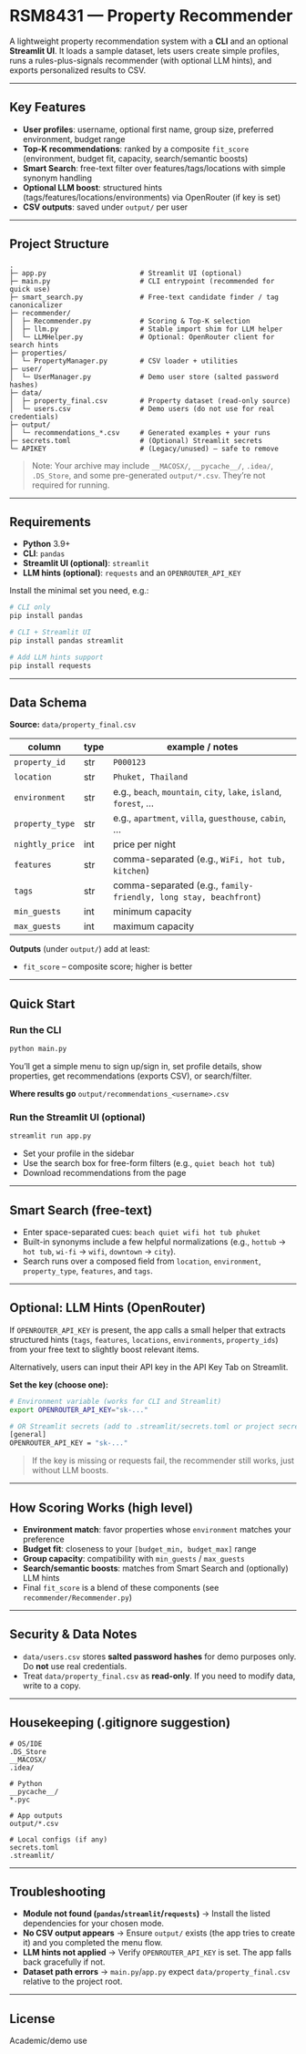 # RSM8431 — Property Recommender

A lightweight property recommendation system with a **CLI** and an optional **Streamlit UI**. It loads a sample dataset, lets users create simple profiles, runs a rules-plus-signals recommender (with optional LLM hints), and exports personalized results to CSV.

---

## Key Features

* **User profiles**: username, optional first name, group size, preferred environment, budget range
* **Top-K recommendations**: ranked by a composite `fit_score` (environment, budget fit, capacity, search/semantic boosts)
* **Smart Search**: free-text filter over features/tags/locations with simple synonym handling
* **Optional LLM boost**: structured hints (tags/features/locations/environments) via OpenRouter (if key is set)
* **CSV outputs**: saved under `output/` per user

---

## Project Structure

```text
.
├─ app.py                       # Streamlit UI (optional)
├─ main.py                      # CLI entrypoint (recommended for quick use)
├─ smart_search.py              # Free-text candidate finder / tag canonicalizer
├─ recommender/
│  ├─ Recommender.py            # Scoring & Top-K selection
│  ├─ llm.py                    # Stable import shim for LLM helper
│  └─ LLMHelper.py              # Optional: OpenRouter client for search hints
├─ properties/
│  └─ PropertyManager.py        # CSV loader + utilities
├─ user/
│  └─ UserManager.py            # Demo user store (salted password hashes)
├─ data/
│  ├─ property_final.csv        # Property dataset (read-only source)
│  └─ users.csv                 # Demo users (do not use for real credentials)
├─ output/
│  └─ recommendations_*.csv     # Generated examples + your runs
├─ secrets.toml                 # (Optional) Streamlit secrets
└─ APIKEY                       # (Legacy/unused) — safe to remove
```

> Note: Your archive may include `__MACOSX/`, `__pycache__/`, `.idea/`, `.DS_Store`, and some pre-generated `output/*.csv`. They’re not required for running.

---

## Requirements

* **Python** 3.9+
* **CLI**: `pandas`
* **Streamlit UI (optional)**: `streamlit`
* **LLM hints (optional)**: `requests` and an `OPENROUTER_API_KEY`

Install the minimal set you need, e.g.:

```bash
# CLI only
pip install pandas

# CLI + Streamlit UI
pip install pandas streamlit

# Add LLM hints support
pip install requests
```

---

## Data Schema

**Source:** `data/property_final.csv`

| column          | type | example / notes                                                  |
| --------------- | ---- | ---------------------------------------------------------------- |
| `property_id`   | str  | `P000123`                                                        |
| `location`      | str  | `Phuket, Thailand`                                               |
| `environment`   | str  | e.g., `beach`, `mountain`, `city`, `lake`, `island`, `forest`, … |
| `property_type` | str  | e.g., `apartment`, `villa`, `guesthouse`, `cabin`, …             |
| `nightly_price` | int  | price per night                                                  |
| `features`      | str  | comma-separated (e.g., `WiFi, hot tub, kitchen`)                 |
| `tags`          | str  | comma-separated (e.g., `family-friendly, long stay, beachfront`) |
| `min_guests`    | int  | minimum capacity                                                 |
| `max_guests`    | int  | maximum capacity                                                 |

**Outputs** (under `output/`) add at least:

* `fit_score` – composite score; higher is better

---

## Quick Start

### Run the CLI

```bash
python main.py
```

You’ll get a simple menu to sign up/sign in, set profile details, show properties, get recommendations (exports CSV), or search/filter.

**Where results go**
`output/recommendations_<username>.csv`

### Run the Streamlit UI (optional)

```bash
streamlit run app.py
```

* Set your profile in the sidebar
* Use the search box for free-form filters (e.g., `quiet beach hot tub`)
* Download recommendations from the page

---

## Smart Search (free-text)

* Enter space-separated cues: `beach quiet wifi hot tub phuket`
* Built-in synonyms include a few helpful normalizations (e.g., `hottub` → `hot tub`, `wi-fi` → `wifi`, `downtown` → `city`).
* Search runs over a composed field from `location`, `environment`, `property_type`, `features`, and `tags`.

---

## Optional: LLM Hints (OpenRouter)

If `OPENROUTER_API_KEY` is present, the app calls a small helper that extracts structured hints (`tags`, `features`, `locations`, `environments`, `property_ids`) from your free text to slightly boost relevant items.

Alternatively, users can input their API key in the API Key Tab on Streamlit.

**Set the key (choose one):**

```bash
# Environment variable (works for CLI and Streamlit)
export OPENROUTER_API_KEY="sk-..."

# OR Streamlit secrets (add to .streamlit/secrets.toml or project secrets.toml)
[general]
OPENROUTER_API_KEY = "sk-..."
```

> If the key is missing or requests fail, the recommender still works, just without LLM boosts.

---

## How Scoring Works (high level)

* **Environment match**: favor properties whose `environment` matches your preference
* **Budget fit**: closeness to your `[budget_min, budget_max]` range
* **Group capacity**: compatibility with `min_guests` / `max_guests`
* **Search/semantic boosts**: matches from Smart Search and (optionally) LLM hints
* Final `fit_score` is a blend of these components (see `recommender/Recommender.py`)

---

## Security & Data Notes

* `data/users.csv` stores **salted password hashes** for demo purposes only. Do **not** use real credentials.
* Treat `data/property_final.csv` as **read-only**. If you need to modify data, write to a copy.

---

## Housekeeping (.gitignore suggestion)

```gitignore
# OS/IDE
.DS_Store
__MACOSX/
.idea/

# Python
__pycache__/
*.pyc

# App outputs
output/*.csv

# Local configs (if any)
secrets.toml
.streamlit/
```

---

## Troubleshooting

* **Module not found (`pandas`/`streamlit`/`requests`)**
  → Install the listed dependencies for your chosen mode.
* **No CSV output appears**
  → Ensure `output/` exists (the app tries to create it) and you completed the menu flow.
* **LLM hints not applied**
  → Verify `OPENROUTER_API_KEY` is set. The app falls back gracefully if not.
* **Dataset path errors**
  → `main.py`/`app.py` expect `data/property_final.csv` relative to the project root.

---

## License

Academic/demo use
